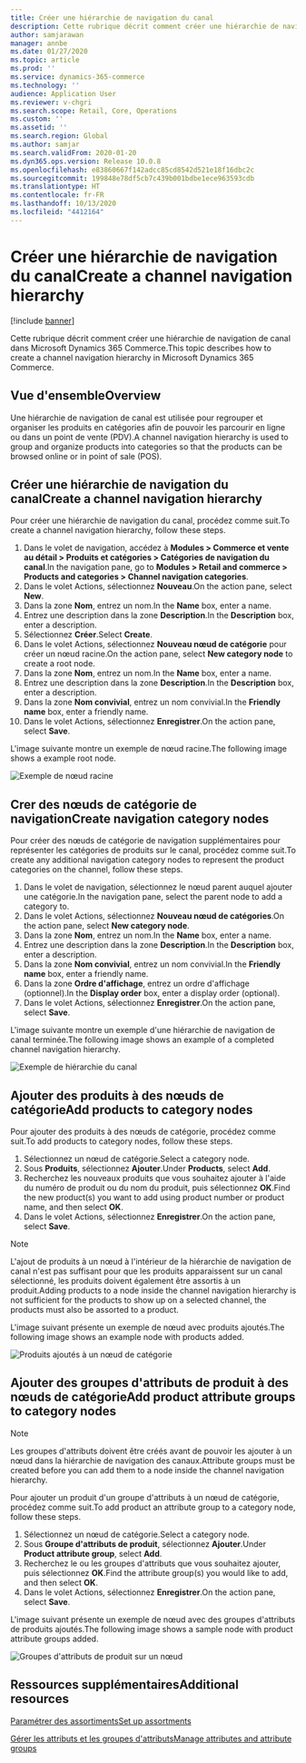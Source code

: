 ```yaml
---
title: Créer une hiérarchie de navigation du canal
description: Cette rubrique décrit comment créer une hiérarchie de navigation de canal dans Microsoft Dynamics 365 Commerce.
author: samjarawan
manager: annbe
ms.date: 01/27/2020
ms.topic: article
ms.prod: ''
ms.service: dynamics-365-commerce
ms.technology: ''
audience: Application User
ms.reviewer: v-chgri
ms.search.scope: Retail, Core, Operations
ms.custom: ''
ms.assetid: ''
ms.search.region: Global
ms.author: samjar
ms.search.validFrom: 2020-01-20
ms.dyn365.ops.version: Release 10.0.8
ms.openlocfilehash: e83860667f142adcc85cd8542d521e18f16dbc2c
ms.sourcegitcommit: 199848e78df5cb7c439b001bdbe1ece963593cdb
ms.translationtype: HT
ms.contentlocale: fr-FR
ms.lasthandoff: 10/13/2020
ms.locfileid: "4412164"
---
```

# <a name="create-a-channel-navigation-hierarchy"></a><span data-ttu-id="f58df-103">Créer une hiérarchie de navigation du canal</span><span class="sxs-lookup"><span data-stu-id="f58df-103">Create a channel navigation hierarchy</span></span>


[!include [banner](includes/banner.md)]

<span data-ttu-id="f58df-104">Cette rubrique décrit comment créer une hiérarchie de navigation de canal dans Microsoft Dynamics 365 Commerce.</span><span class="sxs-lookup"><span data-stu-id="f58df-104">This topic describes how to create a channel navigation hierarchy in Microsoft Dynamics 365 Commerce.</span></span>

## <a name="overview"></a><span data-ttu-id="f58df-105">Vue d'ensemble</span><span class="sxs-lookup"><span data-stu-id="f58df-105">Overview</span></span>

<span data-ttu-id="f58df-106">Une hiérarchie de navigation de canal est utilisée pour regrouper et organiser les produits en catégories afin de pouvoir les parcourir en ligne ou dans un point de vente (PDV).</span><span class="sxs-lookup"><span data-stu-id="f58df-106">A channel navigation hierarchy is used to group and organize products into categories so that the products can be browsed online or in point of sale (POS).</span></span>

## <a name="create-a-channel-navigation-hierarchy"></a><span data-ttu-id="f58df-107">Créer une hiérarchie de navigation du canal</span><span class="sxs-lookup"><span data-stu-id="f58df-107">Create a channel navigation hierarchy</span></span>

<span data-ttu-id="f58df-108">Pour créer une hiérarchie de navigation du canal, procédez comme suit.</span><span class="sxs-lookup"><span data-stu-id="f58df-108">To create a channel navigation hierarchy, follow these steps.</span></span>

1. <span data-ttu-id="f58df-109">Dans le volet de navigation, accédez à **Modules \> Commerce et vente au détail \> Produits et catégories \> Catégories de navigation du canal**.</span><span class="sxs-lookup"><span data-stu-id="f58df-109">In the navigation pane, go to **Modules \> Retail and commerce \> Products and categories \> Channel navigation categories**.</span></span>
1. <span data-ttu-id="f58df-110">Dans le volet Actions, sélectionnez **Nouveau**.</span><span class="sxs-lookup"><span data-stu-id="f58df-110">On the action pane, select **New**.</span></span>
1. <span data-ttu-id="f58df-111">Dans la zone **Nom**, entrez un nom.</span><span class="sxs-lookup"><span data-stu-id="f58df-111">In the **Name** box, enter a name.</span></span>
1. <span data-ttu-id="f58df-112">Entrez une description dans la zone **Description**.</span><span class="sxs-lookup"><span data-stu-id="f58df-112">In the **Description** box, enter a description.</span></span>
1. <span data-ttu-id="f58df-113">Sélectionnez **Créer**.</span><span class="sxs-lookup"><span data-stu-id="f58df-113">Select **Create**.</span></span>
1. <span data-ttu-id="f58df-114">Dans le volet Actions, sélectionnez **Nouveau nœud de catégorie** pour créer un nœud racine.</span><span class="sxs-lookup"><span data-stu-id="f58df-114">On the action pane, select **New category node** to create a root node.</span></span>
1. <span data-ttu-id="f58df-115">Dans la zone **Nom**, entrez un nom.</span><span class="sxs-lookup"><span data-stu-id="f58df-115">In the **Name** box, enter a name.</span></span>
1. <span data-ttu-id="f58df-116">Entrez une description dans la zone **Description**.</span><span class="sxs-lookup"><span data-stu-id="f58df-116">In the **Description** box, enter a description.</span></span>
1. <span data-ttu-id="f58df-117">Dans la zone **Nom convivial**, entrez un nom convivial.</span><span class="sxs-lookup"><span data-stu-id="f58df-117">In the **Friendly name** box, enter a friendly name.</span></span>
1. <span data-ttu-id="f58df-118">Dans le volet Actions, sélectionnez **Enregistrer**.</span><span class="sxs-lookup"><span data-stu-id="f58df-118">On the action pane, select **Save**.</span></span>

<span data-ttu-id="f58df-119">L'image suivante montre un exemple de nœud racine.</span><span class="sxs-lookup"><span data-stu-id="f58df-119">The following image shows a example root node.</span></span>

![Exemple de nœud racine](media/create-channel-hierarchy-1.png)

## <a name="create-navigation-category-nodes"></a><span data-ttu-id="f58df-121">Crer des nœuds de catégorie de navigation</span><span class="sxs-lookup"><span data-stu-id="f58df-121">Create navigation category nodes</span></span>

<span data-ttu-id="f58df-122">Pour créer des nœuds de catégorie de navigation supplémentaires pour représenter les catégories de produits sur le canal, procédez comme suit.</span><span class="sxs-lookup"><span data-stu-id="f58df-122">To create any additional navigation category nodes to represent the product categories on the channel, follow these steps.</span></span>

1. <span data-ttu-id="f58df-123">Dans le volet de navigation, sélectionnez le nœud parent auquel ajouter une catégorie.</span><span class="sxs-lookup"><span data-stu-id="f58df-123">In the navigation pane, select the parent node to add a category to.</span></span>
1. <span data-ttu-id="f58df-124">Dans le volet Actions, sélectionnez **Nouveau nœud de catégories**.</span><span class="sxs-lookup"><span data-stu-id="f58df-124">On the action pane, select **New category node**.</span></span>
1. <span data-ttu-id="f58df-125">Dans la zone **Nom**, entrez un nom.</span><span class="sxs-lookup"><span data-stu-id="f58df-125">In the **Name** box, enter a name.</span></span>
1. <span data-ttu-id="f58df-126">Entrez une description dans la zone **Description**.</span><span class="sxs-lookup"><span data-stu-id="f58df-126">In the **Description** box, enter a description.</span></span>
1. <span data-ttu-id="f58df-127">Dans la zone **Nom convivial**, entrez un nom convivial.</span><span class="sxs-lookup"><span data-stu-id="f58df-127">In the **Friendly name** box, enter a friendly name.</span></span>
1. <span data-ttu-id="f58df-128">Dans la zone **Ordre d'affichage**, entrez un ordre d'affichage (optionnel).</span><span class="sxs-lookup"><span data-stu-id="f58df-128">In the **Display order** box, enter a display order (optional).</span></span>
1. <span data-ttu-id="f58df-129">Dans le volet Actions, sélectionnez **Enregistrer**.</span><span class="sxs-lookup"><span data-stu-id="f58df-129">On the action pane, select **Save**.</span></span>

<span data-ttu-id="f58df-130">L'image suivante montre un exemple d'une hiérarchie de navigation de canal terminée.</span><span class="sxs-lookup"><span data-stu-id="f58df-130">The following image shows an example of a completed channel navigation hierarchy.</span></span>

![Exemple de hiérarchie du canal](media/create-channel-hierarchy-2.png)

## <a name="add-products-to-category-nodes"></a><span data-ttu-id="f58df-132">Ajouter des produits à des nœuds de catégorie</span><span class="sxs-lookup"><span data-stu-id="f58df-132">Add products to category nodes</span></span>

<span data-ttu-id="f58df-133">Pour ajouter des produits à des nœuds de catégorie, procédez comme suit.</span><span class="sxs-lookup"><span data-stu-id="f58df-133">To add products to category nodes, follow these steps.</span></span>

1. <span data-ttu-id="f58df-134">Sélectionnez un nœud de catégorie.</span><span class="sxs-lookup"><span data-stu-id="f58df-134">Select a category node.</span></span>
1. <span data-ttu-id="f58df-135">Sous **Produits**, sélectionnez **Ajouter**.</span><span class="sxs-lookup"><span data-stu-id="f58df-135">Under **Products**, select **Add**.</span></span>
1. <span data-ttu-id="f58df-136">Recherchez les nouveaux produits que vous souhaitez ajouter à l'aide du numéro de produit ou du nom du produit, puis sélectionnez **OK**.</span><span class="sxs-lookup"><span data-stu-id="f58df-136">Find the new product(s) you want to add using product number or product name, and then select **OK**.</span></span>
1. <span data-ttu-id="f58df-137">Dans le volet Actions, sélectionnez **Enregistrer**.</span><span class="sxs-lookup"><span data-stu-id="f58df-137">On the action pane, select **Save**.</span></span>

> [!NOTE]
> <span data-ttu-id="f58df-138">L'ajout de produits à un nœud à l'intérieur de la hiérarchie de navigation de canal n'est pas suffisant pour que les produits apparaissent sur un canal sélectionné, les produits doivent également être assortis à un produit.</span><span class="sxs-lookup"><span data-stu-id="f58df-138">Adding products to a node inside the channel navigation hierarchy is not sufficient for the products to show up on a selected channel, the products must also be assorted to a product.</span></span>

<span data-ttu-id="f58df-139">L'image suivant présente un exemple de nœud avec produits ajoutés.</span><span class="sxs-lookup"><span data-stu-id="f58df-139">The following image shows an example node with products added.</span></span>

![Produits ajoutés à un nœud de catégorie](media/create-channel-hierarchy-3.png)

## <a name="add-product-attribute-groups-to-category-nodes"></a><span data-ttu-id="f58df-141">Ajouter des groupes d'attributs de produit à des nœuds de catégorie</span><span class="sxs-lookup"><span data-stu-id="f58df-141">Add product attribute groups to category nodes</span></span>

> [!NOTE]
> <span data-ttu-id="f58df-142">Les groupes d'attributs doivent être créés avant de pouvoir les ajouter à un nœud dans la hiérarchie de navigation des canaux.</span><span class="sxs-lookup"><span data-stu-id="f58df-142">Attribute groups must be created before you can add them to a node inside the channel navigation hierarchy.</span></span>

<span data-ttu-id="f58df-143">Pour ajouter un produit d'un groupe d'attributs à un nœud de catégorie, procédez comme suit.</span><span class="sxs-lookup"><span data-stu-id="f58df-143">To add product an attribute group to a category node, follow these steps.</span></span>

1. <span data-ttu-id="f58df-144">Sélectionnez un nœud de catégorie.</span><span class="sxs-lookup"><span data-stu-id="f58df-144">Select a category node.</span></span>
1. <span data-ttu-id="f58df-145">Sous **Groupe d'attributs de produit**, sélectionnez **Ajouter**.</span><span class="sxs-lookup"><span data-stu-id="f58df-145">Under **Product attribute group**, select **Add**.</span></span>
1. <span data-ttu-id="f58df-146">Recherchez le ou les groupes d'attributs que vous souhaitez ajouter, puis sélectionnez **OK**.</span><span class="sxs-lookup"><span data-stu-id="f58df-146">Find the attribute group(s) you would like to add, and then select **OK**.</span></span>
1. <span data-ttu-id="f58df-147">Dans le volet Actions, sélectionnez **Enregistrer**.</span><span class="sxs-lookup"><span data-stu-id="f58df-147">On the action pane, select **Save**.</span></span>

<span data-ttu-id="f58df-148">L'image suivant présente un exemple de nœud avec des groupes d'attributs de produits ajoutés.</span><span class="sxs-lookup"><span data-stu-id="f58df-148">The following image shows a sample node with product attribute groups added.</span></span>

![Groupes d'attributs de produit sur un nœud](media/create-channel-hierarchy-4.png)

## <a name="additional-resources"></a><span data-ttu-id="f58df-150">Ressources supplémentaires</span><span class="sxs-lookup"><span data-stu-id="f58df-150">Additional resources</span></span>

[<span data-ttu-id="f58df-151">Paramétrer des assortiments</span><span class="sxs-lookup"><span data-stu-id="f58df-151">Set up assortments</span></span>](set-up-assortments.md)

[<span data-ttu-id="f58df-152">Gérer les attributs et les groupes d'attributs</span><span class="sxs-lookup"><span data-stu-id="f58df-152">Manage attributes and attribute groups</span></span>](attribute-attributegroups-lifecycle.md)
